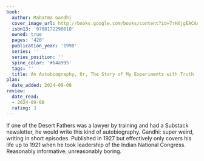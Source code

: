 ```yaml
---
book:
  author: Mahatma Gandhi
  cover_image_url: http://books.google.com/books/content?id=7rHXjgEACAAJ&printsec=frontcover&img=1&zoom=1&source=gbs_api
  isbn13: '9788172290818'
  owned: true
  pages: '420'
  publication_year: '1998'
  series: ''
  series_position: ''
  spine_color: '#b4a995'
  tags: ''
  title: An Autobiography, Or, The Story of My Experiments with Truth
plan:
  date_added: 2024-09-08
review:
  date_read:
  - 2024-09-08
  rating: 3
---
```

If one of the Desert Fathers was a lawyer by training and had a Substack newsletter, he would write this kind of autobiography. Gandhi: super weird, writing in short episodes. Published in 1927 but effectively only covers his life up to 1921 when he took leadership of the Indian National Congress. Reasonably informative; unreasonably boring.
